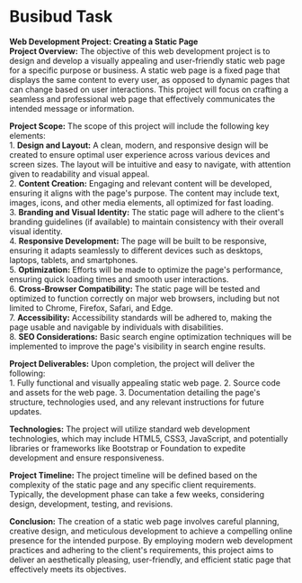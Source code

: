 # Busibud Task 
 **Web Development Project: Creating a Static Page**  
 **Project Overview:** 
              The objective of this web development project is to design and develop a visually appealing and user-friendly static web page for a specific purpose                or business. A static web page is a fixed page that displays the same content to every user, as opposed to dynamic pages that can change based on                   user interactions. This project will focus on crafting a seamless and professional web page that effectively communicates the intended message or                   information. 
              
  **Project Scope:** The scope of this project will include the following key elements:  
              1. **Design and Layout:** 
                      A clean, modern, and responsive design will be created to ensure optimal user experience across various devices and screen sizes. The layout                        will be intuitive and easy to navigate, with attention given to readability and visual appeal.  
              2. **Content Creation:** 
                      Engaging and relevant content will be developed, ensuring it aligns with the page's purpose. The content may include text, images, icons, and                       other media elements, all optimized for fast loading.  
              3. **Branding and Visual Identity:** 
                      The static page will adhere to the client's branding guidelines (if available) to maintain consistency with their overall visual identity.  
              4. **Responsive Development:** 
                      The page will be built to be responsive, ensuring it adapts seamlessly to different devices such as desktops, laptops, tablets, and                                 smartphones.  
              5. **Optimization:** 
                      Efforts will be made to optimize the page's performance, ensuring quick loading times and smooth user interactions.  
              6. **Cross-Browser Compatibility:** 
                      The static page will be tested and optimized to function correctly on major web browsers, including but not limited to Chrome, Firefox,                             Safari, and Edge.  
              7. **Accessibility:** 
                      Accessibility standards will be adhered to, making the page usable and navigable by individuals with disabilities.  
              8. **SEO Considerations:** 
                      Basic search engine optimization techniques will be implemented to improve the page's visibility in search engine results. 
                      
 **Project Deliverables:** 
                    Upon completion, the project will deliver the following:  
                    1. Fully functional and visually appealing static web page. 
                    2. Source code and assets for the web page. 
                    3. Documentation detailing the page's structure, technologies used, and any relevant instructions for future updates.  
                    
  **Technologies:**
                       The project will utilize standard web development technologies, which may include HTML5, CSS3, JavaScript, and potentially libraries or                             frameworks like Bootstrap or Foundation to expedite development and ensure responsiveness.  
                       
  **Project Timeline:** 
                        The project timeline will be defined based on the complexity of the static page and any specific client requirements. Typically, the                                development phase can take a few weeks, considering design, development, testing, and revisions.  
                        
  **Conclusion:** 
                         The creation of a static web page involves careful planning, creative design, and meticulous development to achieve a compelling online                             presence for the intended purpose. By employing modern web development practices and adhering to the client's requirements, this project                            aims to deliver an aesthetically pleasing, user-friendly, and efficient static page that effectively meets its objectives.
